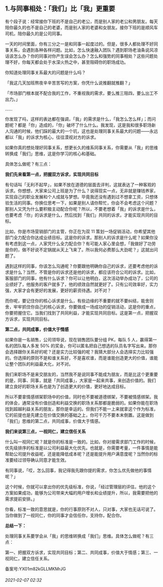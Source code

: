 ## 1.与同事相处：「我们」比「我」更重要
有个段子说：经常接你下班的不是自己的老公，而是别人家的老公和男朋友。每天陪你最久的也不是自己的老婆，而是别人家的老婆和女朋友。接你下班的是顺风车司机，陪你最久的是公司同事。


一天的时间里面，你有三分之一是和同事一起度过的。但是，很多人都处理不好同事关系，会遇到各种各样问题。比如，怎么快速融入团队？遇到职场老油条说风凉话该怎么办？你的同事对你产生误会怎么办？怎么和强势的同事相处？这些问题处理不好，你每天都会处于水深火热之中，甚至阻碍你的职场成功。


你知道处理同事关系最大的问题是什么吗？


「我这几天加班熬夜辛辛苦苦写的方案，你凭什么说推翻就推翻？」


「市场部门根本就不配合我的工作，不重视我的需求，要么推三阻四，要么出工不出力。」


......


你发现了吗，这样的表达都在强调，「我」的需求是什么，「我怎么怎么样」；而问题呢？都是「你」造成的，「你」破坏了什么什么。我发现，这是我和很多职场新人沟通的时候，他们踩的最大的一个坑，这也是处理同事关系最大的问题——永远都以「我」的诉求为核心，往往漠视对方的诉求。


如果你真的想处理好同事关系，想更长久的维系同事关系，你需要从「我」的思维转换成「我们」思维，这是你学习的核心和基础。


具体怎么做呢？有三点：


**我们先来看第一点，把握双方诉求，实现共同目标**


有句话叫「无利不起早」，如果不放在道德的层面去评判，这就表达了一种客观的诉求。你想想，大家来公司上班是为了什么？说得现实一点，无非就是赚钱养家，实现自己的职业发展和个人成就与梦想。毕竟我还没有遇到过不想拿工资，只想体验生活的同事。你换位思考一下，如果是别人请你帮忙，你会不会考虑这个问题？那别人又凭为什么要积极主动配合你呢？所以，不要老想着「我」的诉求是什么，也要考虑「你」的诉求是什么，然后找到「我们」共同的诉求，才能实现共同的目标。


比如，你是市场营销部门的主管，你正在为双 11 策划一场促销活动，你希望其他部门全力配合你达成业绩目标。这是你的诉求。那别人的诉求是什么呢？如果你没有考虑到这一点，人家凭什么全力配合你？有可能人家心里会想，「我做好了功劳是你的，做不好说不定锅就从天上飞来了。所以我何必费那么大劲呢？」这就出问题了。


遇到这样的同事，你该怎么沟通呢？你要跟他明确你自己的诉求，还要考虑他的诉求是什么？当然，不管是你的诉求还是他的诉求，都应该符合公司的诉求。比如，客服部门的同事，他有什么诉求？你可以让他明白，这次活动举办成功了，公司的业绩好了，他服务的客户就多了，他的绩效自然就更好了。只有公司效率好，实力强，大家才会有更好的发展，更好的薪资待遇。对不对？


而你呢，要记住你的核心诉求是什么，有些边缘的不重要的就不要纠结，能舍则舍，牢牢抓住你自己的核心诉求，你要做成一场成功的促销活动，这是你的重点，你要把握住它。当我们找到了共同利益，才能实现共同目标。这是第一点，把握双方诉求，实现共同目标。


**第二点，共同成事，价值大于情感**


如果你是一名销售，公司领导说，现在销售团队要分组 PK，每队 5 人，赢得第一名的团队每人多发 50% 的奖金，你可以匿名把自己想选的队员名字写出来。那你会选择跟你关系好的呢？还是实力比较强的呢？我猜大部分人会选择实力比较强的。你选择的原则不是和谁关系好，不是喜欢谁，而是谁能创造更大的价值，谁能让整个团队的利益最大化，对不对。


我们来职场不是来交朋友的，当然我不是说同事不能成为朋友，而是比这个更重要的是，同事、同事，就是「共同成事」，大家是一起来共事，来创造价值的。我们建立良好的职场关系也是为了创造更大的价值，更好地达成目标。


所以不要拿情感绑架职场中的价值，同时也不要被道德绑架，不要被情感绑架。我的体会，通常没有价值创造和利益交换的职场关系那都是脆弱的。如果你能在职场找到超越利益关系的朋友，那你是幸运的。但我们不能一上来就拿这个作为标准，它的前提也是先建立在价值交换的基础之上，你可千万不要本末倒置。这是做到「我们」思维的第二点，共同成事，价值大于情感。


**我们来说第三点，一视同仁，建立信任关系**


什么叫一视同仁呢？就是你的标准是一致的。比如，你对接需求部门工作的时候，优先级排序的标准是以公司利益最大化优先。也就是，你需要考量，一件事情是能帮助公司提升收益呢，还是能降低成本呢？还是能提升用户满意度呢？当然你的标准要经过领导确认同意才能生效。


有同事说，「哎，怎么回事，我记得我先跟你提的需求，你怎么优先做他的事情呢？」


这个时候，你就可以拿出你的优先级标准，你说，「经过管理层的评估，他的这个方案如果成功，能够为公司带来大幅的用户增长和业绩提升，所以，我需要把他的需求提前安排。」


你看，标准一致的意思就是，你的行事原则不对人，只对事，大家也无话可说了。当你做到了一视同仁，你的同事才会信任你，支持你，配合你。


**总结一下：**


处理同事关系要学会从「我」的思维转换成「我们」思维。具体怎么做呢？有三点：


第一、把握双方诉求，实现共同目标；第二、共同成事，价值大于情感；第三、一视同仁，建立信任关系。


备案号:YX01m82kGLLMKMrJG


###### 2021-02-07 02:32
